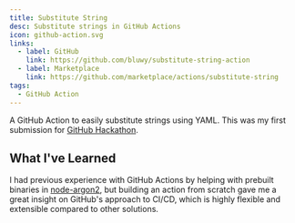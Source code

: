 ```yaml
---
title: Substitute String
desc: Substitute strings in GitHub Actions
icon: github-action.svg
links:
  - label: GitHub
    link: https://github.com/bluwy/substitute-string-action
  - label: Marketplace
    link: https://github.com/marketplace/actions/substitute-string
tags:
  - GitHub Action
---
```


A GitHub Action to easily substitute strings using YAML. This was my first submission for [GitHub Hackathon](https://githubhackathon.com/).

<!-- endexcerpt -->

## What I've Learned

I had previous experience with GitHub Actions by helping with prebuilt binaries in [node-argon2](https://github.com/ranisalt/node-argon2/pull/242), but building an action from scratch gave me a great insight on GitHub's approach to CI/CD, which is highly flexible and extensible compared to other solutions.
